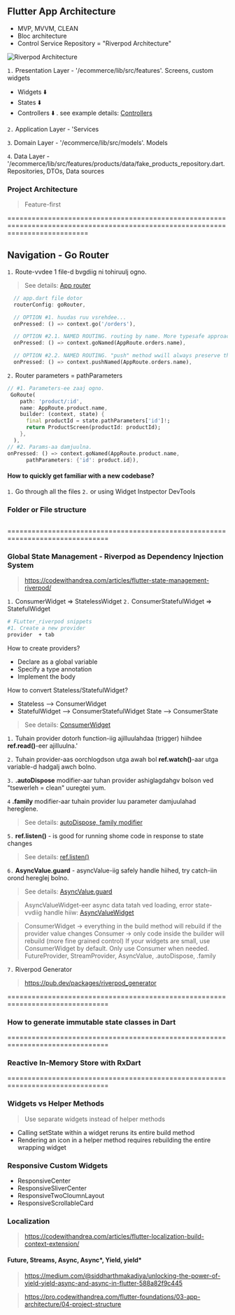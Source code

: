 ## Flutter App Architecture

- MVP, MVVM, CLEAN
- Bloc architecture
- Control Service Repository = "Riverpod Architecture"

![Riverpod Architecture](https://codewithandrea.com/articles/flutter-app-architecture-riverpod-introduction/images/flutter-app-architecture.webp)

`1.` Presentation Layer - '/ecommerce/lib/src/features'. Screens, custom widgets

- Widgets ⬇️
- States ⬇️
- Controllers ⬇️ . see example details: [Controllers](/ecommerce//lib/src/features/authentication/presentation/sign_in/email_password_sign_in_controller.dart)

`2.` Application Layer - 'Services

`3`. Domain Layer - '/ecommerce/lib/src/models'. Models

`4`. Data Layer - '/ecommerce/lib/src/features/products/data/fake_products_repository.dart. Repositories, DTOs, Data sources

### Project Architecture

> Feature-first

================================================================================================================================

## Navigation - Go Router

`1.` Route-vvdee 1 file-d bvgdiig ni tohiruulj ogno.

> See details: [App router](/ecommerce//lib/src/routing/app_router.dart)

```dart
  // app.dart file dotor
  routerConfig: goRouter,

  // OPTION #1. huudas ruu vsrehdee...
  onPressed: () => context.go('/orders'),

  // OPTION #2.1. NAMED ROUTING. routing by name. More typesafe approach is this. "go" will modify the underlying navigation stack if the new route is not a sub-route of the old one.
  onPressed: () => context.goNamed(AppRoute.orders.name),

  // OPTION #2.2. NAMED ROUTING. "push" method wwill always preserve the current stack and add a new route on top.
  onPressed: () => context.pushNamed(AppRoute.orders.name),
```

`2.` Router parameters = pathParameters

```dart
// #1. Parameters-ee zaaj ogno.
 GoRoute(
    path: 'product/:id',
    name: AppRoute.product.name,
    builder: (context, state) {
      final productId = state.pathParameters['id']!;
      return ProductScreen(productId: productId);
    },
  ),
// #2. Params-aa damjuulna.
onPressed: () => context.goNamed(AppRoute.product.name,
      pathParameters: {'id': product.id}),
```

#### How to quickly get familiar with a new codebase?

`1.` Go through all the files
`2.` or using Widget Instpector DevTools

### Folder or File structure

```bash

```

===============================================================================

### Global State Management - Riverpod as Dependency Injection System

> https://codewithandrea.com/articles/flutter-state-management-riverpod/

`1.` ConsumerWidget => StatelessWidget
`2.` ConsumerStatefulWidget => StatefulWidget

```bash
# FLutter_riverpod snippets
#1. Create a new provider
provider  + tab
```

How to create providers?

- Declare as a global variable
- Specify a type annotation
- Implement the body

How to convert Stateless/StatefulWidget?

 - Stateless --> ConsumerWidget
 - StatefulWidget --> ConsumerStatefulWidget
            State --> ConsumerState


> See details: [ConsumerWidget](/ecommerce/lib/src/features/products/presentation/products_list/products_grid.dart)

`1.` Tuhain provider dotorh function-iig ajilluulahdaa (trigger) hiihdee **ref.read()**-eer ajilluulna.'

`2.` Tuhain provider-aas oorchlogdson utga awah bol **ref.watch()**-aar utga variable-d hadgalj awch bolno.

`3.` **.autoDispose** modifier-aar tuhan provider ashiglagdahgv bolson ved "tsewerleh = clean" uuregtei yum.

`4` **.family** modifier-aar tuhain provider luu parameter damjuulahad hereglene.

> See details: [autoDispose, family modifier](/ecommerce/lib/src/features/products/data/fake_products_repository.dart)

`5.` **ref.listen()** - is good for running shome code in response to state changes

> See details: [ref.listen()](/ecommerce/lib/src/features/authentication/presentation/account/account_screen.dart)

`6.` **AsyncValue.guard** - asyncValue-iig safely handle hiihed, try catch-iin orond hereglej bolno.

> See details: [AsyncValue.guard](/ecommerce/lib/src/features/authentication/presentation/account/account_screen_controller.dart)

> AsyncValueWidget-eer async data tatah ved loading, error state-vvdiig handle hiiw: [AsyncValueWidget](/ecommerce/lib/src/common_widgets/async_value_widget.dart)

> ConsumerWidget -> everything in the build method will rebuild if the provider value changes
> Consumer -> only code inside the builder will rebuild (more fine grained control)
> If your widgets are small, use ConsumerWidget by default. Only use Consumer when needed.
> FutureProvider, StreamProvider, AsyncValue, .autoDispose, .family

`7.` Riverpod Generator

> https://pub.dev/packages/riverpod_generator

===============================================================================

### How to generate immutable state classes in Dart

===============================================================================

### Reactive In-Memory Store with RxDart

===============================================================================

### Widgets vs Helper Methods

> Use separate widgets instead of helper methods

- Calling setState within a widget reruns its entire build method
- Rendering an icon in a helper method requires rebuilding the entire wrapping widget

### Responsive Custom Widgets

- ResponsiveCenter
- ResponsiveSliverCenter
- ResponsiveTwoCloumnLayout
- ResponsiveScrollableCard

### Localization

> https://codewithandrea.com/articles/flutter-localization-build-context-extension/

#### Future, Streams, Async, Async*, Yield, yield*

> https://medium.com/@siddharthmakadiya/unlocking-the-power-of-yield-yield-async-and-async-in-flutter-588a82f9c445

> https://pro.codewithandrea.com/flutter-foundations/03-app-architecture/04-project-structure
